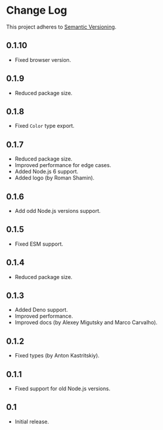 # Change Log
This project adheres to [Semantic Versioning](http://semver.org/).

## 0.1.10
* Fixed browser version.

## 0.1.9
* Reduced package size.

## 0.1.8
* Fixed `Color` type export.

## 0.1.7
* Reduced package size.
* Improved performance for edge cases.
* Added Node.js 6 support.
* Added logo (by Roman Shamin).

## 0.1.6
* Add odd Node.js versions support.

## 0.1.5
* Fixed ESM support.

## 0.1.4
* Reduced package size.

## 0.1.3
* Added Deno support.
* Improved performance.
* Improved docs (by Alexey Migutsky and Marco Carvalho).

## 0.1.2
* Fixed types (by Anton Kastritskiy).

## 0.1.1
* Fixed support for old Node.js versions.

## 0.1
* Initial release.
